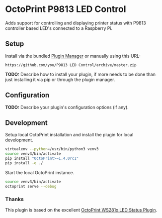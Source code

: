 # OctoPrint P9813 LED Control

Adds support for controlling and displaying printer status with P9813 controller based LED's connected to a Raspberry Pi.

## Setup

Install via the bundled [Plugin Manager](https://docs.octoprint.org/en/master/bundledplugins/pluginmanager.html)
or manually using this URL:

    https://github.com/you/P9813 LED Control/archive/master.zip

**TODO:** Describe how to install your plugin, if more needs to be done than just installing it via pip or through
the plugin manager.

## Configuration

**TODO:** Describe your plugin's configuration options (if any).

## Development

Setup local OctoPrint installation and install the plugin for local development.

```sh
virtualenv --python=/usr/bin/python3 venv3
source venv3/bin/activate
pip install "OctoPrint>=1.4.0rc1"
pip install -e ./
```

Start the local OctoPrint instance.

```sh
source venv3/bin/activate
octoprint serve --debug
```

### Thanks

This plugin is based on the excellent [OctoPrint WS281x LED Status Plugin](https://github.com/cp2004/OctoPrint-WS281x_LED_Status).
